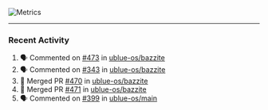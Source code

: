 ![Metrics](https://metrics.lecoq.io/KyleGospo?template=classic&base=header%2C%20activity%2C%20community%2C%20repositories%2C%20metadata&base.indepth=false&base.hireable=false&base.skip=false&config.timezone=America%2FLos_Angeles)

---
### Recent Activity
<!--START_SECTION:activity-->
1. 🗣 Commented on [#473](https://github.com/ublue-os/bazzite/issues/473#issuecomment-1781712441) in [ublue-os/bazzite](https://github.com/ublue-os/bazzite)
2. 🗣 Commented on [#343](https://github.com/ublue-os/bazzite/issues/343#issuecomment-1781589951) in [ublue-os/bazzite](https://github.com/ublue-os/bazzite)
3. 🎉 Merged PR [#470](https://github.com/ublue-os/bazzite/pull/470) in [ublue-os/bazzite](https://github.com/ublue-os/bazzite)
4. 🎉 Merged PR [#471](https://github.com/ublue-os/bazzite/pull/471) in [ublue-os/bazzite](https://github.com/ublue-os/bazzite)
5. 🗣 Commented on [#399](https://github.com/ublue-os/main/issues/399#issuecomment-1780492002) in [ublue-os/main](https://github.com/ublue-os/main)
<!--END_SECTION:activity-->
